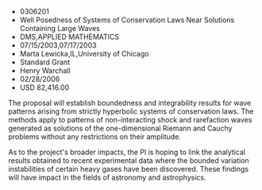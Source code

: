 
* 0306201
* Well Posedness of Systems of Conservation Laws Near Solutions Containing Large Waves
* DMS,APPLIED MATHEMATICS
* 07/15/2003,07/17/2003
* Marta Lewicka,IL,University of Chicago
* Standard Grant
* Henry Warchall
* 02/28/2006
* USD 82,416.00

The proposal will establish boundedness and integrability results for wave
patterns arising from strictly hyperbolic systems of conservation laws. The
methods apply to patterns of non-interacting shock and rarefaction waves
generated as solutions of the one-dimensional Riemann and Cauchy problems
without any restrictions on their amplitude.

As to the project's broader impacts, the PI is hoping to link the analytical
results obtained to recent experimental data where the bounded variation
instabilities of certain heavy gases have been discovered. These findings will
have impact in the fields of astronomy and astrophysics.
